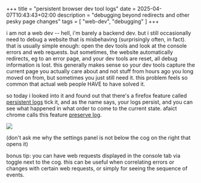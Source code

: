 +++
title = "persistent browser dev tool logs"
date = 2025-04-07T10:43:43+02:00
description = "debugging beyond redirects and other pesky page changes"
tags = [
"web-dev", "debugging"
]
+++

i am not a web dev -- hell, i'm barely a backend dev.
but i still occasionally need to debug a website that is misbehaving (surprisingly often, in fact).
that is usually simple enough: open the dev tools and look at the console errors and web requests.
but sometimes, the website automatically redirects, eg to an error page, and your dev tools are
reset, all debug information is lost.
this generally makes sense so your dev tools capture the current page you actually care about
and not stuff from hours ago you long moved on from, but sometimes you just still need it.
this problem feels so common that actual web people HAVE to have solved it.

so today i looked into it and found out that there's a firefox feature called
[persistent logs](https://firefox-source-docs.mozilla.org/devtools-user/settings/index.html#common-preferences.)
tick it, and as the name says, your logs persist, and you can see what happened in what order to come
to the current state.
afaict chrome calls this feature [preserve log](https://developer.chrome.com/docs/devtools/console/reference#persist).

![](image.jpg)

(don't ask me why the settings panel is not below the cog on the right that opens it)

bonus tip:
you can have web requests displayed in the console tab via toggle next to the cog.
this can be useful when correlating errors or changes with certain web requests,
or simply for seeing the sequence of events.

